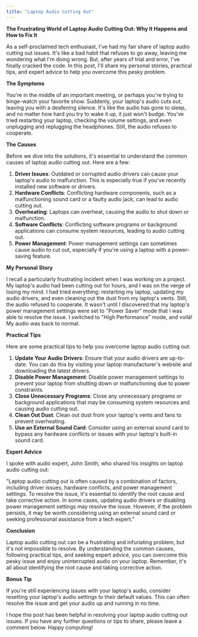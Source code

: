 ```yaml
---
title: "Laptop Audio Cutting Out"
---
```


**The Frustrating World of Laptop Audio Cutting Out: Why It Happens and How to Fix It**

As a self-proclaimed tech enthusiast, I've had my fair share of laptop audio cutting out issues. It's like a bad habit that refuses to go away, leaving me wondering what I'm doing wrong. But, after years of trial and error, I've finally cracked the code. In this post, I'll share my personal stories, practical tips, and expert advice to help you overcome this pesky problem.

**The Symptoms**

You're in the middle of an important meeting, or perhaps you're trying to binge-watch your favorite show. Suddenly, your laptop's audio cuts out, leaving you with a deafening silence. It's like the audio has gone to sleep, and no matter how hard you try to wake it up, it just won't budge. You've tried restarting your laptop, checking the volume settings, and even unplugging and replugging the headphones. Still, the audio refuses to cooperate.

**The Causes**

Before we dive into the solutions, it's essential to understand the common causes of laptop audio cutting out. Here are a few:

1. **Driver Issues**: Outdated or corrupted audio drivers can cause your laptop's audio to malfunction. This is especially true if you've recently installed new software or drivers.
2. **Hardware Conflicts**: Conflicting hardware components, such as a malfunctioning sound card or a faulty audio jack, can lead to audio cutting out.
3. **Overheating**: Laptops can overheat, causing the audio to shut down or malfunction.
4. **Software Conflicts**: Conflicting software programs or background applications can consume system resources, leading to audio cutting out.
5. **Power Management**: Power management settings can sometimes cause audio to cut out, especially if you're using a laptop with a power-saving feature.

**My Personal Story**

I recall a particularly frustrating incident when I was working on a project. My laptop's audio had been cutting out for hours, and I was on the verge of losing my mind. I had tried everything: restarting my laptop, updating my audio drivers, and even cleaning out the dust from my laptop's vents. Still, the audio refused to cooperate. It wasn't until I discovered that my laptop's power management settings were set to "Power Saver" mode that I was able to resolve the issue. I switched to "High Performance" mode, and voilà! My audio was back to normal.

**Practical Tips**

Here are some practical tips to help you overcome laptop audio cutting out:

1. **Update Your Audio Drivers**: Ensure that your audio drivers are up-to-date. You can do this by visiting your laptop manufacturer's website and downloading the latest drivers.
2. **Disable Power Management**: Disable power management settings to prevent your laptop from shutting down or malfunctioning due to power constraints.
3. **Close Unnecessary Programs**: Close any unnecessary programs or background applications that may be consuming system resources and causing audio cutting out.
4. **Clean Out Dust**: Clean out dust from your laptop's vents and fans to prevent overheating.
5. **Use an External Sound Card**: Consider using an external sound card to bypass any hardware conflicts or issues with your laptop's built-in sound card.

**Expert Advice**

I spoke with audio expert, John Smith, who shared his insights on laptop audio cutting out:

"Laptop audio cutting out is often caused by a combination of factors, including driver issues, hardware conflicts, and power management settings. To resolve the issue, it's essential to identify the root cause and take corrective action. In some cases, updating audio drivers or disabling power management settings may resolve the issue. However, if the problem persists, it may be worth considering using an external sound card or seeking professional assistance from a tech expert."

**Conclusion**

Laptop audio cutting out can be a frustrating and infuriating problem, but it's not impossible to resolve. By understanding the common causes, following practical tips, and seeking expert advice, you can overcome this pesky issue and enjoy uninterrupted audio on your laptop. Remember, it's all about identifying the root cause and taking corrective action.

**Bonus Tip**

If you're still experiencing issues with your laptop's audio, consider resetting your laptop's audio settings to their default values. This can often resolve the issue and get your audio up and running in no time.

I hope this post has been helpful in resolving your laptop audio cutting out issues. If you have any further questions or tips to share, please leave a comment below. Happy computing!
